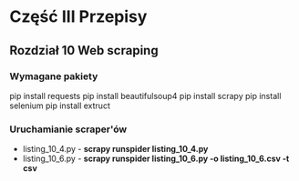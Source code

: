# Część III Przepisy
## Rozdział 10 Web scraping
### Wymagane pakiety

pip install requests
pip install beautifulsoup4
pip install scrapy
pip install selenium
pip install extruct

### Uruchamianie scraper'ów

+ listing_10_4.py - **scrapy runspider listing_10_4.py**
+ listing_10_6.py - **scrapy runspider listing_10_6.py -o listing_10_6.csv -t csv**